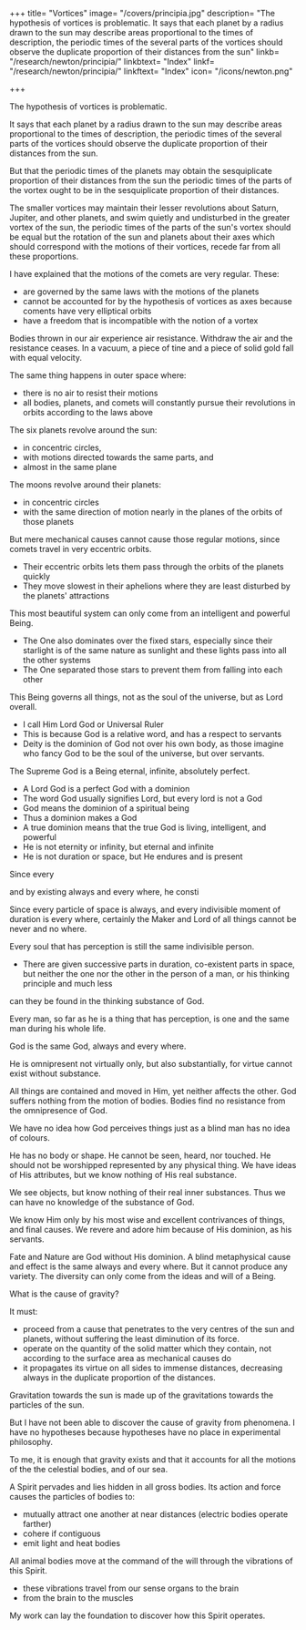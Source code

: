 +++
title= "Vortices"
image= "/covers/principia.jpg"
description= "The hypothesis of vortices is problematic.  It says that each planet by a radius drawn to the sun may describe areas proportional to the times of description, the periodic times of the several parts of the vortices should observe the duplicate proportion of their distances from the sun"
linkb= "/research/newton/principia/"
linkbtext= "Index"
linkf= "/research/newton/principia/"
linkftext= "Index"
icon= "/icons/newton.png"

+++

The hypothesis of vortices is problematic. 

It says that each planet by a radius drawn to the sun may describe areas proportional to the times of description, the periodic times of the several parts of the vortices should observe the duplicate proportion of their distances from the sun. 

But that the periodic times of the planets may obtain the sesquiplicate proportion of their distances from the sun the periodic times of the parts of the vortex ought to be in the sesquiplicate proportion of their distances.

The smaller vortices may maintain their lesser revolutions about Saturn, Jupiter, and other planets, and swim quietly and undisturbed in the greater vortex of the sun, the periodic times of the parts of the sun's vortex should be equal but the rotation of the sun and planets about their axes which should correspond with the motions of their vortices, recede far from all these proportions.

I have explained that the motions of the comets are very regular. These:
- are governed by the same laws with the motions of the planets
- cannot be accounted for by the hypothesis of vortices as axes because coments have very elliptical orbits
- have a freedom that is incompatible with the notion of a vortex

Bodies thrown in our air experience air resistance. Withdraw the air and the resistance ceases. In a vacuum, a piece of tine and a piece of solid gold fall with equal velocity. 

The same thing happens in outer space where:
- there is no air to resist their motions
- all bodies, planets, and comets will constantly pursue their revolutions in orbits according to the laws above


<!-- though these bodies may, indeed, persevere in their orbits by the mere laws
of gravity, yet they could by no means have at first derived the
regular
position of the orbits themselves from those laws. -->

The six planets revolve around the sun:
- in concentric circles,
- with motions directed towards the same parts, and
- almost in the same plane

The moons revolve around their planets:
- in concentric circles
- with the same direction of motion nearly in the planes of the orbits of those planets


But mere mechanical causes cannot cause those regular motions, since comets travel in very eccentric orbits.
- Their eccentric orbits lets them pass through the orbits of the planets quickly
- They move slowest in their aphelions where they are least disturbed by the planets' attractions

This most beautiful system can only come from an intelligent and powerful Being. 
- The One also dominates over the fixed stars, especially since their starlight is of the same nature as sunlight and these lights pass into all the other systems
- The One separated those stars to prevent them from falling into each other

This Being governs all things, not as the soul of the universe, but as Lord overall. 
- I call Him Lord God or Universal Ruler
- This is because God is a relative word, and has a respect to servants
- Deity is the dominion of God not over his own body, as those imagine who fancy God to be the soul of the universe, but over servants. 

The Supreme God is a Being eternal, infinite, absolutely perfect. 
- A Lord God is a perfect God with a dominion
- The word God usually signifies Lord, but every lord is not a God
- God means the dominion of a spiritual being
- Thus a dominion makes a God
- A true dominion means that the true God is living, intelligent, and powerful
- He is not eternity or infinity, but eternal and infinite
- He is not duration or space, but He endures and is present

Since every
<!-- Lord God for we say, my God, your God, the God of Israel, the God of
Gods, and Lord of Lords but we do not say, my Eternal, your Eternal.
the Eternal of Israd the Eternal of Gods; we do not say, my Infinite, o? -->

and by existing always and every where, he consti

Since every particle of space is always, and every indivisible moment of duration is every where, certainly the Maker and Lord of all things cannot be never and no where. 

Every soul that has perception is still the same indivisible person. 
- There are given successive parts in duration, co-existent parts in space, but neither the one nor the
other in the person of a man, or his thinking principle and much less

can they be found in the thinking substance of God.

Every man, so far as he is a thing that has perception, is one and the same man during his whole life. 

God is the same God, always and every where.

He is omnipresent not virtually only, but also substantially, for virtue cannot exist without substance.

All things are contained and moved in Him, yet neither affects the other. God suffers nothing from the motion of bodies. Bodies find no resistance from the omnipresence of God. 


We have no idea how God perceives things just as a blind man has no idea of colours. 


<!-- It is allowed by all that the Supreme God exists
nipresence of God.
and
the
same necessity he exists always and every where.
necessarily
by Whence
also
he
is all
similar, all eye, all ear, all brain, all arm, all power
and to act but in a manner not at all human,
to perceive, to understand,
;
at all corporeal, in a manner utterly unknown to us. -->


<!-- *
Dr. Pocock derives the Latin word Deus from the Arabic du (in the oblique case tit).
which signifies Lord. And in this sense princes are called gods, Psal. Ixxxii. ver. 6; and
John x. ver. 35. And Moses is called a god to his brother Aaron, and a god to Pharaoh,
(Exod. iv. ver. 16 and vii. ver. 1). And in the same sense the souls of dead princes were
formerly, by the Heathens, culled gods, but falsely, because of their want of dominion.
This was the opinion of the Ancients. So Pythagoras, in Cicer. de Nat. Deor. lib. i
t
Philo
Thafes, Anaxagoras, Virgil, Georg. lib. iv. ver. 220; and ^Eneid, lib. vi. ver. 721.
Aratu$, in his Phaenom. at the beginning. So also the
Allegor, at the beginning of lib. i.
Mo
sacred writers as St. Paul, Acts, xvii. ver 27, 28. St. John s Gosp. chap. xiv. ver. 2.
tet, in Dent. iv. ver. 39; and x ver. 14.
David, Psal. cxxxix. ver. 7, 8, 9. Solomon, 1

Kings, viii. ver. 27. Job, xxii. ver. 12, 13, 14. Jeremiah, xxiii. ver. 23, 24. The Idolaters
supposed the sun, moon, and stars, the souls of men, and other parts of the world, to be
parts of the Supreme God, and therefore to be worshipped but erroneously.

which the all-wise God perceives and understands all things.  -->



He has no body or shape. He cannot be seen, heard, nor touched. He should not be worshipped represented by any physical thing. We have ideas of His attributes, but we know nothing of His real substance. 

We see objects, but know nothing of their real inner  substances. Thus we can have no knowledge of the substance of God. 

We know Him only by his most wise and excellent contrivances of things, and final causes. We revere and adore him because of His dominion, as his servants.

Fate and Nature are God without His dominion. A blind metaphysical cause and effect is the same always and every where. But it cannot produce any variety. The diversity can only come from the ideas and will of a Being. 
<!--  
as 
;
causes, is nothing else but
sity,
which
is
All that diversity of natural things which we find
suited to different times and places could arise from nothing but the ideas
and will of a Being necessarily existing. But, by way of allegory, God
no variety of things.
is
said to see, to speak, to laugh, to love, to hate, to desire, to give, to re
work, to build for all
ceive, to rejoice, to be angry, to fight, to frame, to
;
God
are taken from the ways of mankind by a certain
And
similitude, which, though not perfect, has some likeness, however.
thus much concerning God to discourse of whom from the appearances
our notions of
;
of things, does certainly belong to Natural Philosophy. -->

What is the cause of gravity?

It must:
<!-- Hitherto we have explained the phenomena of the heavens and of our
sea by the power of gravity, but have not yet assigned the cause of this
This is certain, that it must --> 
- proceed from a cause that penetrates to the very centres of the sun and planets, without suffering the least diminution of its force. 
- operate on the quantity of the solid matter which they contain, not according to the surface area as  mechanical causes do
- it propagates its virtue on all sides to immense distances, decreasing always in the duplicate proportion of the distances.

Gravitation towards the sun is made up of the gravitations towards the particles of the sun.

<!-- It also decreases accurately in the duplicate proportion of the distances MS far as
the orb of Saturn, as evidently appears from the quiescence of the aphe

nay, and even to the remotest aphelions of the comets,
are also quiescent. -->


But I have not been able to discover the cause of gravity from phenomena. I have no hypotheses because hypotheses have no place in experimental philosophy. 

<!-- for whatever is not deduced
be called an hypothesis
from the phenomena
and hypotheses, whether metaphysical 01
whether
of
occult
physical,
qualities or mechanical, have no place in experimental philosophy.

In this philosophy particular propositions are
phenomena, and afterwards rendered general by induc
was that the impenetrability, the mobility, and the impul
inferred from the
tion.
Thus
it
sive force of bodies,
discovered.
And
and the laws of motion and of gravitation, were
enough that gravity does really exist, and act
to us it is
according to the laws which we have explained, and abundantly serves to
account for all the motions of 
 -->

To me, it is enough that gravity exists and that it accounts for all the motions of the the celestial bodies, and of our sea. 


A Spirit pervades and lies hidden in all gross bodies. Its action and force causes the particles of bodies to:
- mutually attract one another at near distances (electric bodies operate farther)
- cohere if contiguous
- emit light and heat bodies

All animal bodies move at the command of the will through the vibrations of this Spirit. 
- these vibrations travel from our sense organs to the brain
- from the brain to the muscles

My work can lay the foundation to discover how this Spirit operates.

<!-- And now we might add something
concerning a certain most subtle
hid in all gross bodies by the force and
action of which Spirit the particles of bodies mutually attract one another
and electric bodies operate to
at near distances, and cohere, if contiguous
Spirit which pervades and
lies
;
;
greater distances, as well repelling as attracting the neighbouring corpus
and light is emitted, reflected, refracted, inflected, and heats bodies
cles
;
and
all
sensation
is excited,
and the members of animal bodies move
;
at the
command
of the will, namely, by the vibrations of this Spirit, mutually
propagated along the solid filaments of the nerves, from the outward or
to the brain, and from the brain into the muscles.
But these
are things that cannot be explained in few words, nor are we furnished
with that sufficiency of experiments which is required to an accurate deter
gans of sense
mination and demonstration of the laws by which this electric and Spirit operates. -->